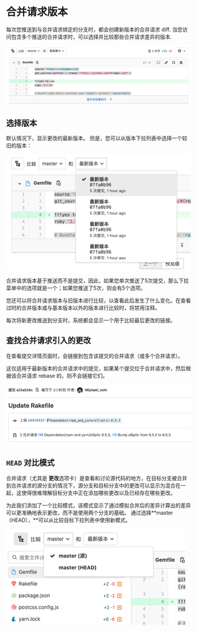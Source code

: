 # 合并请求版本[](#versions "Permalink")

每次您推送到与合并请求绑定的分支时，都会创建新版本的合并请求 diff. 当您访问包含多个推送的合并请求时，可以选择并比较那些合并请求差异的版本.

[![Merge request versions](/docs/img/versions.png)](/docs/img/versions.png)

## 选择版本[](#selecting-a-version "Permalink")

默认情况下，显示更改的最新版本。 但是，您可以从版本下拉列表中选择一个较旧的版本：

[![Merge request versions dropdown](/docs/img/versions_dropdown.png)](/docs/img/versions_dropdown.png)

合并请求版本基于推送而不是提交，因此，如果您单次推送了5次提交，那么下拉菜单中的选项就是一个；如果您推送了5次，则会有5个选项。

您还可以将合并请求版本与旧版本进行比较，以查看此后发生了什么变化。在查看过时的合并版本或与基本版本以外的版本进行比较时，将禁用注释。

每次将新更改推送到分支时，系统都会显示一个用于比较最后更改的链接。

## 查找合并请求引入的更改[](#find-the-merge-request-that-introduced-a-change "Permalink")

在查看提交详情页面时，会链接到包含该提交的合并请求（或多个合并请求）。

这仅适用于最新版本的合并请求中的提交，如果某个提交位于合并请求中，然后根据该合并请求 rebase 的，则不会链接它们。

[![Find the merge request that introduced a change](/docs/img/find-the-merge-request-that-introduced-a-change.png)](/docs/img/find-the-merge-request-that-introduced-a-change.png)

## `HEAD` 对比模式[](#head-comparison-mode-for-merge-requests "Permalink")

合并请求（尤其是 **更改**选项卡）是查看和讨论源代码的地方，在目标分支被合并到合并请求的源分支的情况下，源分支和目标分支中的更改可以显示为混合在一起，这使得很难理解目标分支中正在添加哪些更改以及已经存在哪些更改。

为此我们添加了一个比较模式，该模式显示了通过模拟合并后的差异计算出的差异可以更准确地表示更改，而不是使用两个分支的基础。 通过选择**master（HEAD），**可以从比较目标下拉列表中使用新模式。

[![Merge request versions compare HEAD](/docs/img/versions_compare_head_v12_10.png)](/docs/img/versions_compare_head_v12_10.png)